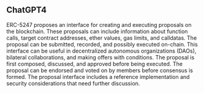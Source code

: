 ## ChatGPT4

ERC-5247 proposes an interface for creating and executing proposals on the blockchain. These proposals can include information about function calls, target contract addresses, ether values, gas limits, and calldatas. The proposal can be submitted, recorded, and possibly executed on-chain. This interface can be useful in decentralized autonomous organizations (DAOs), bilateral collaborations, and making offers with conditions. The proposal is first composed, discussed, and approved before being executed. The proposal can be endorsed and voted on by members before consensus is formed. The proposal interface includes a reference implementation and security considerations that need further discussion.
